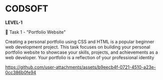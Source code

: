 # CODSOFT

**LEVEL-1**

📁 Task 1 - "Portfolio Website"

Creating a personal portfolio using CSS and HTML is a popular beginner web development project.
This task focuses on building your personal portfolio website to showcase your skills, projects, and achievements as a web developer. Your portfolio is a reflection of your professional identity

https://github.com/user-attachments/assets/b9eecb4f-0721-4510-a23e-0cc386b0fe94
